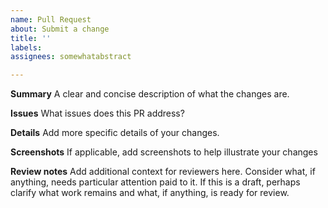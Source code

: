 ```yaml
---
name: Pull Request
about: Submit a change
title: ''
labels:
assignees: somewhatabstract

---
```


**Summary**
A clear and concise description of what the changes are.

**Issues**
What issues does this PR address?

**Details**
Add more specific details of your changes.

**Screenshots**
If applicable, add screenshots to help illustrate your changes

**Review notes**
Add additional context for reviewers here. Consider what, if anything, needs particular attention paid to it.
If this is a draft, perhaps clarify what work remains and what, if anything, is ready for review.
